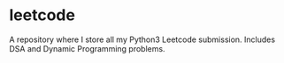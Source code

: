 # leetcode

A repository where I store all my Python3 Leetcode submission. Includes DSA and Dynamic Programming problems.
